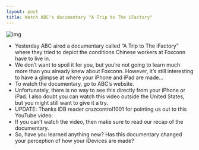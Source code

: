 ```yaml
---
layout: post
title: Watch ABC's documentary "A Trip to The iFactory"
---
```

![img](http://media.idownloadblog.com/wp-content/uploads/2012/02/Foxconn-Workers.jpg)
* Yesterday ABC aired a documentary called “A Trip to The iFactory” where they tried to depict the conditions Chinese workers at Foxconn have to live in.
* We don’t want to spoil it for you, but you’re not going to learn much more than you already knew about Foxconn. However, it’s still interesting to have a glimpse at where your iPhone and iPad are made…
* To watch the documentary, go to ABC’s website.
* Unfortunately, there is no way to see this directly from your iPhone or iPad. I also doubt you can watch this video outside the United States, but you might still want to give it a try.
* UPDATE: Thanks iDB reader cruzcontrol1001 for pointing us out to this YouTube video:
* If you can’t watch the video, then make sure to read our recap of the documentary.
* So, have you learned anything new? Has this documentary changed your perception of how your iDevices are made?

